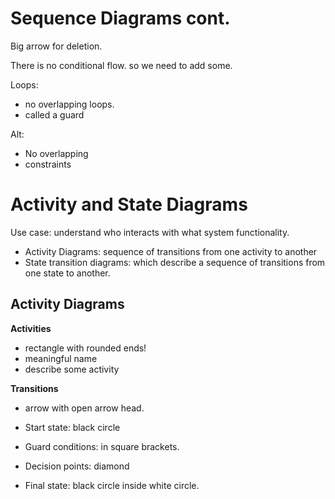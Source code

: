 # Sequence Diagrams cont.

Big arrow for deletion.

There is no conditional flow. so we need to add some.

Loops: 
- no overlapping loops.
- called a guard

Alt:
- No overlapping
- constraints

# Activity and State Diagrams

Use case: understand who interacts with what system functionality.

- Activity Diagrams: sequence of transitions from one activity to another
- State transition diagrams: which describe a sequence of transitions from one state to another.

## Activity Diagrams

**Activities**
- rectangle with rounded ends!
- meaningful name
- describe some activity

**Transitions**
- arrow with open arrow head.

- Start state: black circle
- Guard conditions: in square brackets.
- Decision points: diamond
- Final state: black circle inside white circle.

